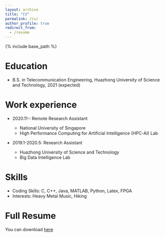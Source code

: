 ```yaml
---
layout: archive
title: "CV"
permalink: /cv/
author_profile: true
redirect_from:
  - /resume
---
```


{% include base_path %}

Education
======
* B.S. in Telecommunication Engineering, Huazhong University of Science and Technology, 2021 (expected)

Work experience
======
* 2020.11-: Remote Research Assistant
  * National University of Singapore
  * High Performance Computing for Artificial Intelligence (HPC-AI) Lab

* 2019.1-2020.5: Research Assistant
  * Huazhong University of Science and Technology
  * Big Data Intelligence Lab
  
Skills
======
* Coding Skills:  C, C++, Java, MATLAB, Python, Latex, FPGA
* Interests: Heavy Metal Music, Hiking

Full Resume
======
  You can download [here](http://xuezeyue.github.io/files/resume.pdf)
